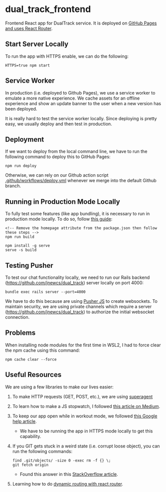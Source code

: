 # dual_track_frontend
Frontend React app for DualTrack service. It is deployed on [GitHub Pages and uses React Router](https://www.freecodecamp.org/news/deploy-a-react-app-to-github-pages/).

## Start Server Locally
To run the app with HTTPS enable, we can do the following:

```
HTTPS=true npm start
```

## Service Worker
In production (i.e. deployed to Github Pages), we use a service worker to emulate a more native experience. We cache assets for an offline experience and show an update banner to the user when a new version has been deployed.

It is really hard to test the service worker locally. Since deploying is pretty easy, we usually deploy and then test in production.

## Deployment
If we want to deploy from the local command line, we have to run the following command to deploy this to GitHub Pages:

```
npm run deploy
```

Otherwise, we can rely on our Github action script [.github/workflows/deploy.yml](.github/workflows/deploy.yml) whenever we merge into the default Github branch.


## Running in Production Mode Locally
To fully test some features (like app bundling), it is necessary to run in production mode locally. To do so, follow [this guide](https://create-react-app.dev/docs/deployment#static-server):

```
<!-- Remove the homepage attribute from the package.json then follow these steps -->
npm run build

npm install -g serve
serve -s build
```

## Testing Pusher
To test our chat functionality locally, we need to run our Rails backend (https://github.com/jnewcs/dual_track) server locally on port 4000:

```
bundle exec rails server --port=4000
```

We have to do this because are using [Pusher JS](https://github.com/pusher/pusher-js) to create websockets. To maintain security, we are using private channels which require a server (https://github.com/jnewcs/dual_track) to authorize the initial websocket connection.

## Problems
When installing node modules for the first time in WSL2, I had to force clear the npm cache using this command:

```
npm cache clear --force
```

## Useful Resources
We are using a few libraries to make our lives easier:

1. To make HTTP requests (GET, POST, etc.), we are using [superagent](https://www.npmjs.com/package/superagent)

2. To learn how to make a JS stopwatch, I followed [this article on Medium](https://tinloof.com/blog/how-to-build-a-stopwatch-with-html-css-js-react-part-2/).

3. To keep our app open while in workout mode, we followed [this Google help article](https://web.dev/wake-lock/).
    * We have to be running the app in HTTPS mode locally to get this capability.

4. If you GIT gets stuck in a weird state (i.e. corrupt loose object), you can run the following commands:

    ```
    find .git/objects/ -size 0 -exec rm -f {} \;
    git fetch origin
    ```

    * Found this answer in this [StackOverflow article](https://stackoverflow.com/questions/4254389/git-corrupt-loose-object).

5. Learning how to do [dynamic routing with react router](https://learnwithparam.com/blog/dynamic-pages-in-react-router/).
